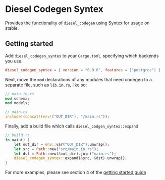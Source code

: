 # Diesel Codegen Syntex

Provides the functionality of `diesel_codegen` using Syntex for usage on stable.

## Getting started

Add `diesel_codegen_syntex` to your `Cargo.toml`, specifying which backends you
use.

```toml
diesel_codegen_syntex = { version = "0.9.0", features = ["postgres"] }
```

Next, move the `mod` declarations of any modules that need codegen to a separate
file, such as `lib.in.rs`, like so:

```rust
// main.in.rs
mod schema;
mod models;
```

```rust
// main.rs
include!(concat!(env!("OUT_DIR"), "/main.rs"));
```

Finally, add a build file which calls `diesel_codgen_syntex::expand`

```rust
// build.rs
fn main() {
    let out_dir = env::var("OUT_DIR").unwrap();
    let src = Path::new("src/main.in.rs");
    let dst = Path::new(&out_dir).join("main.rs");
    diesel_codegen_syntex::expand(&src, &dst).unwrap();
}
```

For more examples, please see section 4 of the [getting started
guide](http://diesel.rs/guides/getting-started/)
